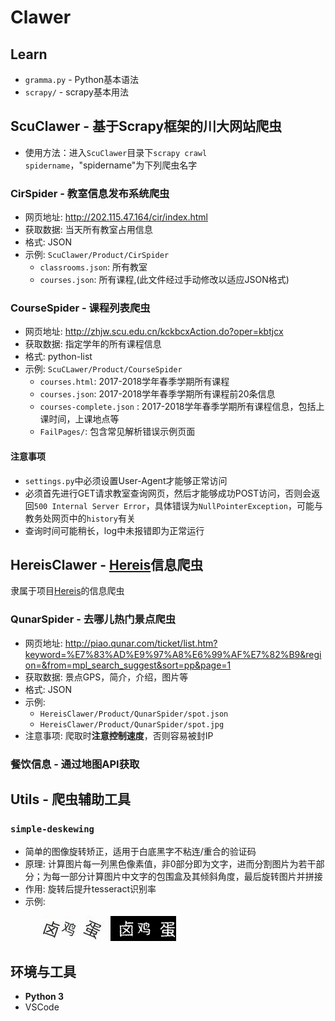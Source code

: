 # Clawer

## Learn
 - `gramma.py` - Python基本语法
 - `scrapy/` - scrapy基本用法

## ScuClawer - 基于Scrapy框架的川大网站爬虫
 - 使用方法：进入`ScuClawer`目录下`scrapy crawl spidername`，"spidername"为下列爬虫名字

 ### **CirSpider - 教室信息发布系统爬虫**
 - 网页地址: http://202.115.47.164/cir/index.html
 - 获取数据: 当天所有教室占用信息
 - 格式: JSON
 - 示例: `ScuClawer/Product/CirSpider`
    - `classrooms.json`: 所有教室
    - `courses.json`: 所有课程,(此文件经过手动修改以适应JSON格式)

 ### **CourseSpider - 课程列表爬虫**
- 网页地址: http://zhjw.scu.edu.cn/kckbcxAction.do?oper=kbtjcx
 - 获取数据: 指定学年的所有课程信息
 - 格式: python-list
 - 示例: `ScuCLawer/Product/CourseSpider`
    - `courses.html`: 2017-2018学年春季学期所有课程
    - `courses.json`: 2017-2018学年春季学期所有课程前20条信息
    - `courses-complete.json` : 2017-2018学年春季学期所有课程信息，包括上课时间，上课地点等
    - `FailPages/`: 包含常见解析错误示例页面

 #### **注意事项**
  - `settings.py`中必须设置User-Agent才能够正常访问
  - 必须首先进行GET请求教室查询网页，然后才能够成功POST访问，否则会返回`500 Internal Server Error`，具体错误为`NullPointerException`，可能与教务处网页中的`history`有关
  - 查询时间可能稍长，log中未报错即为正常运行

## HereisClawer - [Hereis][2]信息爬虫
 隶属于项目[Hereis][2]的信息爬虫

 ### QunarSpider - 去哪儿热门景点爬虫
 - 网页地址: http://piao.qunar.com/ticket/list.htm?keyword=%E7%83%AD%E9%97%A8%E6%99%AF%E7%82%B9&region=&from=mpl_search_suggest&sort=pp&page=1
 - 获取数据: 景点GPS，简介，介绍，图片等
 - 格式: JSON
 - 示例:
   - `HereisClawer/Product/QunarSpider/spot.json`
   - `HereisClawer/Product/QunarSpider/spot.jpg`
  - 注意事项: 爬取时**注意控制速度**，否则容易被封IP
 ### 餐饮信息 - 通过地图API获取
## Utils - 爬虫辅助工具

### **`simple-deskewing`**
 - 简单的图像旋转矫正，适用于白底黑字不粘连/重合的验证码
 - 原理: 计算图片每一列黑色像素值，非0部分即为文字，进而分割图片为若干部分；为每一部分计算图片中文字的包围盒及其倾斜角度，最后旋转图片并拼接
 - 作用: 旋转后提升tesseract识别率
 - 示例: 
  <figure>
      <img src="doc/img/origin.jpg">
      <img src="doc/img/deskewing.jpg">
  </figure> 

## 环境与工具
 - **Python 3**
 - VSCode

 [1]: doc/img/origin
 [2]: https://github.com/CicadaTalk/hereis